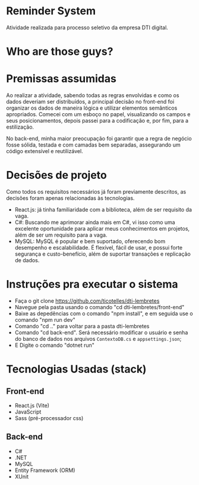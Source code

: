# Reminder System
Atividade realizada para processo seletivo da empresa DTI digital.

# Who are those guys?


# Premissas assumidas

Ao realizar a atividade, sabendo todas as regras envolvidas e como os dados deveriam ser distribuídos, a principal decisão no front-end foi organizar os dados de maneira lógica e utilizar elementos semânticos apropriados. Comecei com um esboço no papel, visualizando os campos e seus posicionamentos, depois passei para a codificação e, por fim, para a estilização.

No back-end, minha maior preocupação foi garantir que a regra de negócio fosse sólida, testada e com camadas bem separadas, assegurando um código extensível e reutilizável. 

# Decisões de projeto
Como todos os requisitos necessários já foram previamente descritos, as decisões foram apenas relacionadas às tecnologias.
- React.js: já tinha familiaridade com a biblioteca, além de ser requisito da vaga.
- C#: Buscando me aprimorar ainda mais em C#, vi isso como uma excelente oportunidade para aplicar meus conhecimentos em projetos, além de ser um requisito para a vaga.
- MySQL: MySQL é popular e bem suportado, oferecendo bom desempenho e escalabilidade. É flexível, fácil de usar, e possui forte segurança e custo-benefício, além de suportar transações e replicação de dados.

# Instruções pra executar o sistema
- Faça o git clone https://github.com/ticotelles/dti-lembretes
- Navegue pela pasta usando o comando "cd dti-lembretes/front-end"
- Baixe as depedências com o comando "npm install", e em seguida use o comando "npm run dev"
- Comando "cd .." para voltar para a pasta dti-lembretes
- Comando "cd back-end". Será necessário modificar o usuário e senha do banco de dados nos arquivos `ContextoDB.cs` e `appsettings.json`; 
- E Digite o comando "dotnet run"
 

# Tecnologias Usadas (stack)
## Front-end
- React.js (Vite)
- JavaScript
- Sass (pré-processador css)

## Back-end
- C#
- .NET
- MySQL
- Entity Framework (ORM)
- XUnit
